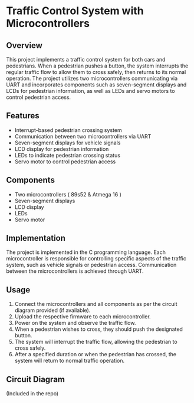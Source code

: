 # Traffic Control System with Microcontrollers

## Overview
This project implements a traffic control system for both cars and pedestrians. When a pedestrian pushes a button, the system interrupts the regular traffic flow to allow them to cross safely, then returns to its normal operation. The project utilizes two microcontrollers communicating via UART and incorporates components such as seven-segment displays and LCDs for pedestrian information, as well as LEDs and servo motors to control pedestrian access.

## Features
- Interrupt-based pedestrian crossing system
- Communication between two microcontrollers via UART
- Seven-segment displays for vehicle signals
- LCD display for pedestrian information
- LEDs to indicate pedestrian crossing status
- Servo motor to control pedestrian access

## Components
- Two microcontrollers ( 89s52 & Atmega 16 )
- Seven-segment displays
- LCD display
- LEDs
- Servo motor

## Implementation
The project is implemented in the C programming language. Each microcontroller is responsible for controlling specific aspects of the traffic system, such as vehicle signals or pedestrian access. Communication between the microcontrollers is achieved through UART.

## Usage
1. Connect the microcontrollers and all components as per the circuit diagram provided (if available).
2. Upload the respective firmware to each microcontroller.
3. Power on the system and observe the traffic flow.
4. When a pedestrian wishes to cross, they should push the designated button.
5. The system will interrupt the traffic flow, allowing the pedestrian to cross safely.
6. After a specified duration or when the pedestrian has crossed, the system will return to normal traffic operation.

## Circuit Diagram
(Included in the repo)

